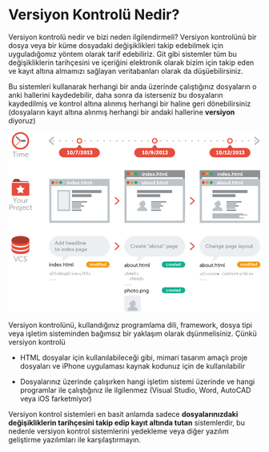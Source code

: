 # Versiyon  Kontrolü Nedir?
Versiyon kontrolü nedir ve bizi neden ilgilendirmeli? Versiyon kontrolünü bir dosya veya bir küme dosyadaki değişiklikleri takip edebilmek için uyguladığomız yöntem olarak tarif edebiliriz. Git gibi sistemler tüm bu değişikliklerin tarihçesini ve içeriğini elektronik olarak bizim için takip eden ve kayıt altına almamızı sağlayan veritabanları olarak da düşüebilirsiniz.

Bu sistemleri kullanarak herhangi bir anda üzerinde çalıştığınız dosyaların o anki hallerini kaydedebilir, daha sonra da isterseniz bu dosyaların kaydedilmiş ve kontrol altına alınmış herhangi bir haline geri dönebilirsiniz (dosyaların kayıt altına alınmış herhangi bir andaki hallerine **versiyon** diyoruz)

![Versiyon Kontrolü Nedir?](./what-is-vcs.png "Title")

Versiyon kontrolünü, kullandığınız programlama dili, framework, dosya tipi veya işletim sisteminden bağımsız bir yaklaşım olarak dşünmelisiniz. Çünkü versiyon kontrolü


* HTML dosyalar için kullanılabileceği gibi, mimari tasarım amaçlı proje dosyaları ve iPhone uygulaması kaynak kodunuz için de kullanılabilir

* Dosyalarınız üzerinde çalışırken hangi işletim sistemi üzerinde ve hangi programlar ile çalıştığınız ile ilgilenmez (Visual Studio, Word, AutoCAD veya iOS farketmiyor)

Versiyon kontrol sistemleri en basit anlamda sadece **dosyalarınızdaki değişikliklerin tarihçesini takip edip kayıt altında tutan** sistemlerdir, bu nedenle versiyon kontrol sistemlerini yedekleme veya diğer yazılım geliştirme yazılımları ile karşılaştırmayın.
